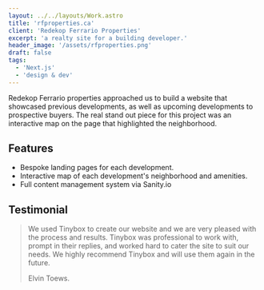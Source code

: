 ```yaml
---
layout: ../../layouts/Work.astro
title: 'rfproperties.ca'
client: 'Redekop Ferrario Properties'
excerpt: 'a realty site for a building developer.'
header_image: '/assets/rfproperties.png'
draft: false
tags:
  - 'Next.js'
  - 'design & dev'
---
```


Redekop Ferrario properties approached us to build a website that showcased previous developments, as well as upcoming developments to prospective buyers. The real stand out piece for this project was an interactive map on the page that highlighted the neighborhood.

## Features

- Bespoke landing pages for each development.
- Interactive map of each development's neighborhood and amenities.
- Full content management system via Sanity.io 

## Testimonial

> We used Tinybox to create our website and we are very pleased with the process and results. Tinybox was professional to work with, prompt in their replies, and worked hard to cater the site to suit our needs. We highly recommend Tinybox and will use them again in the future.
> 
> Elvin Toews.
